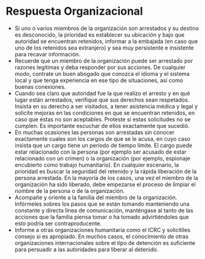 [Title]: # (Respuesta Organizacional)
[Difficulty]: # (Principiante)
[Order]: # (1)

# Respuesta Organizacional

*   Si uno o varios miembros de la organización son arrestados y su destino es desconocido, la prioridad es establecer su ubicación y bajo que autoridad se encuentran retenidos, informar a la embajada (en caso que uno de los retenidos sea extranjero) y sea muy persistente e insistente para recavar información.
*   Recuerde que un miembro de la organización puede ser arrestado por razones legítimas y deba responder por sus acciones. De cualquier modo, contrate un buen abogado que conozca el idioma y el sistema local y que tenga experiencia en ese tipo de situaciones, así como buenas conexiones.
*   Cuando sea claro que autoridad fue la que realizo el arresto y en qué lugar están arrestados, verifique que sus derechos sean respetados. Insista en su derecho a ser visitados, a tener asistencia médica y legal y solicite mejoras en las condiciones en que se encuentran retenidos, en caso que éstas no son aceptables. Proteste si estas solicitudes no se cumplen. Es importante escuchar de ellos exactamente que sucedió.
*   En muchas ocasiones las personas son arrestadas sin conocer exactamente cuales son los cargos de que se le acusa, en cuyo caso insista que un cargo tiene un período de tiempo límite. El cargo puede estar relacionado con la persona (por ejemplo ser acusado de estar relacionado con un crimen) o la organización (por ejemplo, espionaje encubierto como trabajo humanitario). En cualquier escenario, la prioridad es buscar la seguridad del retenido y la rápida liberación de la persona arrestada. En la mayoría de los casos, una vez el miembro de la organización ha sido liberado, debe empezarse el proceso de limpiar el nombre de la persona o de la organización.
*   Acompañe y oriente a la familia del miembro de la organización. Infórmeles sobres los pasos que se están tomando manteniendo una constante y directa línea de comunicación, manténgase al tanto de las acciones que la familia piensa tomar o ha tomado advirtiéndoles que esto podría ser contraproducente.
*   Informe a otras organizaciones humanitaria como el ICRC y solicitiles consejo si es apropiado. En muchos casos, el conocimiento de otras organizaciones internacionales sobre el tipo de detención es suficiente para persuadir a las autoridades para liberar al detenido.
